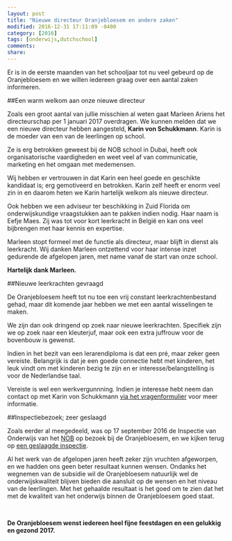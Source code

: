 ```yaml
---
layout: post
title: "Nieuwe directeur Oranjebloesem en andere zaken"
modified: 2016-12-31 17:11:09 -0400
category: [2016]
tags: [onderwijs,dutchschool]
comments: 
share: 
---
```


Er is in de eerste maanden van het schooljaar tot nu veel gebeurd op de Oranjebloesem en we willen iedereen graag over een aantal zaken informeren. 

##Een warm welkom aan onze nieuwe directeur

Zoals een groot aantal van jullie misschien al weten gaat Marleen Ariens het directeurschap per 1 januari 2017 overdragen. We kunnen melden dat we een nieuwe directeur hebben aangesteld, **Karin von Schukkmann**.  Karin is de moeder van een van de leerlingen op school. 

Ze is erg betrokken geweest bij de NOB school in Dubai, heeft ook organisatorische vaardigheden en weet veel af van communicatie, marketing en het omgaan met medemensen.
 
Wij hebben er vertrouwen in dat Karin een heel goede en geschikte kandidaat is; erg gemotiveerd en betrokken. Karin zelf heeft er enorm veel zin in en daarom heten we Karin hartelijk welkom als nieuwe directeur.
 
Ook hebben we een adviseur ter beschikking in Zuid Florida om onderwijskundige vraagstukken aan te pakken indien nodig.  Haar naam is Eefje Maes.  Zij was tot voor kort leerkracht in België en kan ons veel bijbrengen met haar kennis en expertise.
 
Marleen stopt formeel met de functie als directeur, maar blijft in dienst als leerkracht. Wij danken Marleen ontzettend voor haar intense inzet gedurende de afgelopen jaren, met name vanaf de start van onze school. 
<br/>

**Hartelijk dank Marleen.**

##Nieuwe leerkrachten gevraagd 

De Oranjebloesem heeft tot nu toe een vrij constant leerkrachtenbestand gehad, maar dit komende jaar hebben we met een aantal wisselingen te maken. 

We zijn dan ook dringend op zoek naar nieuwe leerkrachten. Specifiek zijn we op zoek naar een kleuterjuf, maar ook een extra juffrouw voor de bovenbouw is gewenst. 

Indien in het bezit van een lerarendiploma is dat een pré, maar zeker geen vereiste. Belangrijk is dat je een goede connectie hebt met kinderen, het leuk vindt om met kinderen bezig te zijn en er interesse/belangstelling is voor de Nederlandse taal. 

Vereiste is wel een werkvergunnning. Indien je interesse hebt neem dan contact op met Karin von Schukkmann [via het vragenformulier](/aanmelden) voor meer informatie.

##Inspectiebezoek; zeer geslaagd

Zoals eerder al meegedeeld, was op 17 september 2016 de Inspectie van Onderwijs van het [NOB](http://www.stichtingnob.nl/) op bezoek bij de Oranjebloesem, en we kijken terug op [een geslaagde inspectie](2016/bezoek-nob-inspectie/index.html).

Al het werk van de afgelopen jaren heeft zeker zijn vruchten afgeworpen, en we hadden ons geen beter resultaat kunnen wensen. Ondanks het wegnemen van de subsidie wil de Oranjebloesem natuurlijk wel de onderwijskwaliteit blijven bieden die aansluit op de wensen en het niveau van de leerlingen. Met het gehaalde resultaat is het goed om te zien dat het met de kwaliteit van het onderwijs binnen de Oranjebloesem goed staat.

<br/>

**De Oranjebloesem wenst iedereen heel fijne feestdagen en een gelukkig en gezond 2017.** 



